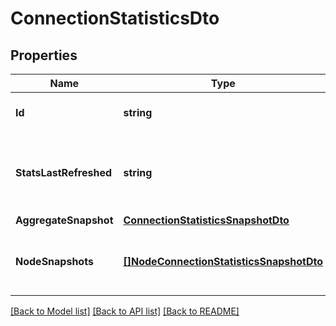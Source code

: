 # ConnectionStatisticsDto

## Properties

Name | Type | Description | Notes
------------ | ------------- | ------------- | -------------
**Id** | **string** | The ID of the connection | [optional] 
**StatsLastRefreshed** | **string** | The timestamp of when the stats were last refreshed | [optional] 
**AggregateSnapshot** | [**ConnectionStatisticsSnapshotDto**](ConnectionStatisticsSnapshotDTO.md) |  | [optional] 
**NodeSnapshots** | [**[]NodeConnectionStatisticsSnapshotDto**](NodeConnectionStatisticsSnapshotDTO.md) | A list of status snapshots for each node | [optional] 

[[Back to Model list]](../README.md#documentation-for-models) [[Back to API list]](../README.md#documentation-for-api-endpoints) [[Back to README]](../README.md)


